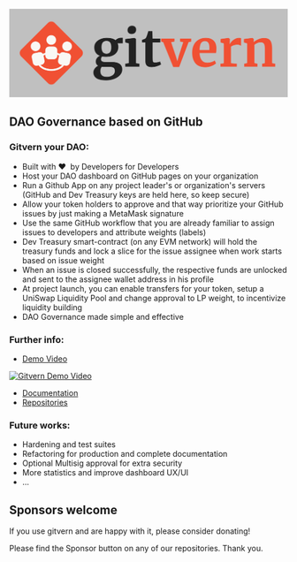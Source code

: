 ![gitvern logo](https://github.com/gitvern/media/raw/master/logo/logo-text-bg.png)

## DAO Governance based on GitHub

### Gitvern your DAO:

- Built with :heart: &nbsp;by Developers for Developers
- Host your DAO dashboard on GitHub pages on your organization
- Run a Github App on any project leader's or organization's servers (GitHub and Dev Treasury keys are held here, so keep secure)
- Allow your token holders to approve and that way prioritize your GitHub issues by just making a MetaMask signature
- Use the same GitHub workflow that you are already familiar to assign issues to developers and attribute weights (labels)
- Dev Treasury smart-contract (on any EVM network) will hold the treasury funds and lock a slice for the issue assignee when work starts based on issue weight
- When an issue is closed successfully, the respective funds are unlocked and sent to the assignee wallet address in his profile
- At project launch, you can enable transfers for your token, setup a UniSwap Liquidity Pool and change approval to LP weight, to incentivize liquidity building
- DAO Governance made simple and effective

### Further info:

- [Demo Video](https://youtu.be/rYhTbFJisD0)

[![Gitvern Demo Video](https://img.youtube.com/vi/rYhTbFJisD0/0.jpg)](https://www.youtube.com/watch?v=rYhTbFJisD0)

- [Documentation](https://github.com/gitvern/docs)
- [Repositories](https://github.com/orgs/gitvern/repositories)

  
### Future works:

- Hardening and test suites
- Refactoring for production and complete documentation
- Optional Multisig approval for extra security
- More statistics and improve dashboard UX/UI
- ...

## Sponsors welcome

If you use gitvern and are happy with it, please consider donating!

Please find the Sponsor button on any of our repositories. Thank you.
